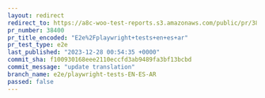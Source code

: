 ```yaml
---
layout: redirect
redirect_to: https://a8c-woo-test-reports.s3.amazonaws.com/public/pr/38400/e2e/index.html
pr_number: 38400
pr_title_encoded: "E2e%2Fplaywright+tests+en+es+ar"
pr_test_type: e2e
last_published: "2023-12-28 00:54:35 +0000"
commit_sha: f100930168eee2110eccfd3ab9489fa3bf13bcbd
commit_message: "update translation"
branch_name: e2e/playwright-tests-EN-ES-AR
passed: false
---
```

